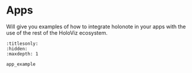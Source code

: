 # Apps

Will give you examples of how to integrate holonote in your apps with the use of the rest of the HoloViz ecosystem.

```{toctree}
:titlesonly:
:hidden:
:maxdepth: 1

app_example
```
